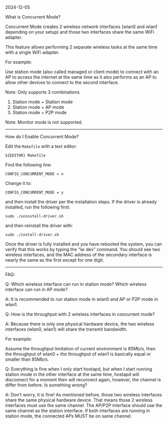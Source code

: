 2024-12-05

What is Concurrent Mode?

Concurrent Mode creates 2 wireless network interfaces (wlan0 and wlan1
depending on your setup) and those two interfaces share the same WiFi
adapter.

This feature allows performing 2 separate wireless tasks at the same
time with a single WiFi adapter.

For example:

Use station mode (also called managed or client mode) to connect with an
AP to access the internet at the same time as it also performs as an AP
to allow other devices to connect to the second interface.

Note: Only supports 3 combinations

1. Station mode + Station mode
2. Station mode + AP mode
3. Station mode + P2P mode

Note: Monitor mode is not supported.

-----

How do I Enable Concurrent Mode?

Edit the `Makefile` with a text editor:

```
${EDITOR} Makefile
```

Find the following line:

```
CONFIG_CONCURRENT_MODE = n
```

Change it to: 

```
CONFIG_CONCURRENT_MODE = y
```

and then install the driver per the installation steps. If
the driver is already installed, run the following first:

```
sudo ./uninstall-driver.sh
```
and then reinstall the driver with:

```
sudo ./install-driver.sh
```

Once the driver is fully installed and you have rebooted the system, you
can verify that this works by typing the “iw dev” command. You should
see two wireless interfaces, and the MAC address of the secondary
interface is nearly the same as the first except for one digit.

-----

FAQ:

Q: Which wireless interface can run in station mode? Which
wireless interface can run in AP mode?

A: It is recommended to run station mode in wlan0 and AP or P2P mode in
wlan1.

Q: How is the throughput with 2 wireless interfaces in concurrent mode?

A: Because there is only one physical hardware device, the two wireless
interfaces (wlan0, wlan1) will share the transmit bandwidth.

For example:

Assume the throughput limitation of current environment is 85Mb/s,
then the throughput of wlan0 + the throughput of wlan1 is basically
equal or smaller than 85Mb/s.

Q: Everything is fine when I only start hostapd, but when I start
running station mode in the other interface at the same time, hostapd
will disconnect for a moment then will reconnect again, however, the
channel is differ from before. Is something wrong?

A: Don’t worry, it is fine! As mentioned before, those two wireless
interfaces share the same physical hardware device. That means those 2
wireless interfaces must use the same channel. The AP/P2P interface
should use the same channel as the station interface. If both interfaces
are running in station mode, the connected APs MUST be on same channel.
